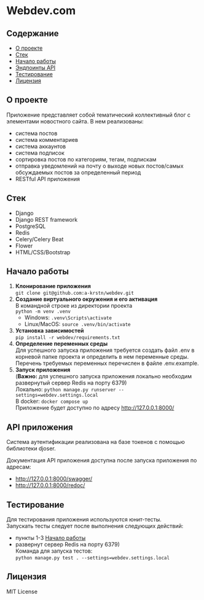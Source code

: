 # Webdev.com

## Содержание
- [О проекте](#о-проекте)
- [Стек](#стек)
- [Начало работы](#начало-работы)
- [Эндпоинты API](#эндпоинты-api)
- [Тестирование](#тестирование)
- [Лицензия](#лицензия)

## О проекте
Приложение представляет собой тематический коллективный блог с элементами новостного сайта.
В нем реализованы:
- система постов
- система комментариев
- система аккаунтов
- система подписок
- сортировка постов по категориям, тегам, подпискам
- отправка уведомлений на почту о выходе новых постов/самых обсуждаемых постов за определенный период
- RESTful API приложения

## Стек
- Django
- Django REST framework
- PostgreSQL
- Redis
- Celery/Celery Beat
- Flower
- HTML/CSS/Bootstrap

## Начало работы
1. **Клонирование приложения**<br>
   `git clone git@github.com:a-krstn/webdev.git`
2. **Создание виртуального окружения и его активация**<br>
   В командной строке из директории проекта<br>
   `python -m venv .venv`<br>
   - Windows: `.venv\Scripts\activate`<br>
   - Linux/MacOS: `source .venv/bin/activate`
3. **Установка зависимостей**<br>
   `pip install -r webdev/requirements.txt`
4. **Определение переменных среды**<br>
   Для успешного запуска приложения требуется создать файл .env
   в корневой папке проекта и определить в нем переменные среды. Перечень требуемых переменных
   перечислен в файле .env.example.
5. **Запуск приложения**<br>
   (**Важно:** для успешного запуска приложения локально необходим
   развернутый сервер Redis на порту 6379)<br>
   Локально: `python manage.py runserver --settings=webdev.settings.local`<br>
   В docker: `docker compose up`<br>
   Приложение будет доступно по адресу http://127.0.0.1:8000/

## API приложения
Система аутентификации реализована на базе токенов с помощью
библиотеки djoser.

Документация API приложения доступна после запуска приложения
по адресам:
- http://127.0.0.1:8000/swagger/
- http://127.0.0.1:8000/redoc/

## Тестирование
Для тестирования приложения используются юнит-тесты.<br>
Запускать тесты следует после выполнения следующих действий:
- пункты 1-3 [Начало работы](#начало-работы)
- развернут сервер Redis на порту 6379)<br>
Команда для запуска тестов:<br>
`python manage.py test . --settings=webdev.settings.local`

## Лицензия
MIT License
